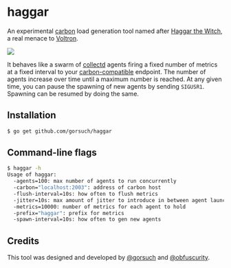 haggar
======

An experimental [carbon](https://github.com/graphite-project/carbon) load generation tool named after [Haggar the Witch](http://voltron.wikia.com/wiki/Witch_Haggar), a real menace to [Voltron](http://www.voltron.com/).

![](http://f.cl.ly/items/050Y473L1x0j1y1s0744/Image%202014-08-07%20at%2015.08.35.png)

It behaves like a swarm of [collectd](https://collectd.org/) agents firing a fixed number of metrics at a fixed interval to your [carbon-compatible](https://github.com/graphite-project/carbon) endpoint.  The number of agents increase over time until a maximum number is reached.  At any given time, you can pause the spawning of new agents by sending `SIGUSR1`.  Spawning can be resumed by doing the same.

## Installation

```sh
$ go get github.com/gorsuch/haggar
```

## Command-line flags

```sh
$ haggar -h
Usage of haggar:
  -agents=100: max number of agents to run concurrently
  -carbon="localhost:2003": address of carbon host
  -flush-interval=10s: how often to flush metrics
  -jitter=10s: max amount of jitter to introduce in between agent launches
  -metrics=10000: number of metrics for each agent to hold
  -prefix="haggar": prefix for metrics
  -spawn-interval=10s: how often to gen new agents
```

## Credits

This tool was designed and developed by [@gorsuch](https://github.com/gorsuch) and [@obfuscurity](https://github.com/obfuscurity).
